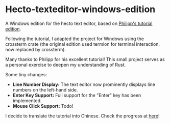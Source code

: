 # Hecto-texteditor-windows-edition
A Windows edition for the hecto text editor, based on [Philipp's tutorial edition](https://www.flenker.blog/hecto/). 

Following the tutorial, I adapted the project for Windows using the crossterm crate (the original edition used termion for terminal interaction, now replaced by crossterm). 

Many thanks to Philipp for his excellent tutorial! This small project serves as a personal exercise to deepen my understanding of Rust.

Some tiny changes:

- **Line Number Display:** The text editor now prominently displays line numbers on the left-hand side.
- **Enter Key Support:** Full support for the "Enter" key has been implemented.
- **Mouse Click Support:** Todo!

I decide to translate the tutorial into Chinese. Check the progress at [here](https://cyberyzy.github.io/)!
